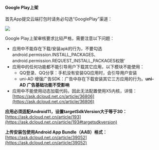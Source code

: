 #### Google Play上架

首先App提交云端打包时请务必勾选“GooglePlay”渠道：

![](https://dcloud-img.oss-cn-hangzhou.aliyuncs.com/uni-app/doc/channel-google.png)

Google Play上架审核要求比较严格，需要注意以下问题：
- 应用中不能存在下载/安装apk的行为，不要勾选android.permission.INSTALL_PACKAGES、android.permission.REQUEST_INSTALL_PACKAGES权限‘
- 应用中的任何功能都不能引导用户下载其它应用，以下模块不能使用：
  + QQ登录、QQ分享：手机没有安装QQ应用时，会引导用户安装
  + uni-AD 增强广告SDK：广告中存在下载安装其它三方应用的行为。**uni-AD 广告基础功能不受影响**
- 应用中不能使用动态加载代码，因此无法配置使用X5内核，详情：[https://ask.dcloud.net.cn/article/36806](https://ask.dcloud.net.cn/article/36806)

**应用必须适配Android11，设置targetSdkVersion大于等于30：**[https://ask.dcloud.net.cn/article/193](https://ask.dcloud.net.cn/article/193#targetsdkversion)

**上传安装包使用Android App Bundle（AAB）格式：**[https://ask.dcloud.net.cn/article/39052](https://ask.dcloud.net.cn/article/39052)